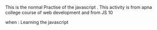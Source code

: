 This is the normal Practise of the javascript .
This activity is from apna college course of web development and from JS 10 

when : Learning the javascript 
